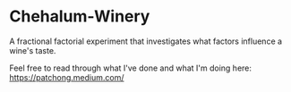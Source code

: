 # Chehalum-Winery

A fractional factorial experiment that investigates what factors influence a wine's taste.

Feel free to read through what I've done and what I'm doing here: https://patchong.medium.com/
